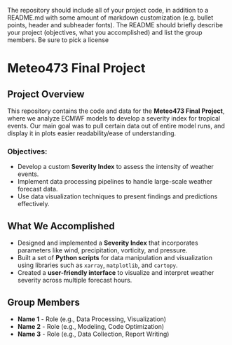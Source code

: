 The repository should include all of your project code, in addition to a README.md with
some amount of markdown customization (e.g. bullet points, header and subheader
fonts). The README should briefly describe your project (objectives, what you
accomplished) and list the group members. Be sure to pick a license


# Meteo473 Final Project

## Project Overview

This repository contains the code and data for the **Meteo473 Final Project**, where we analyze ECMWF models to develop a severity index for tropical events. Our main goal was to pull certain data out of entire model runs, and display it in plots easier readability/ease of understanding.

### Objectives:
- Develop a custom **Severity Index** to assess the intensity of weather events.
- Implement data processing pipelines to handle large-scale weather forecast data.
- Use data visualization techniques to present findings and predictions effectively.

## What We Accomplished

- Designed and implemented a **Severity Index** that incorporates parameters like wind, precipitation, vorticity, and pressure.
- Built a set of **Python scripts** for data manipulation and visualization using libraries such as `xarray`, `matplotlib`, and `cartopy`.
- Created a **user-friendly interface** to visualize and interpret weather severity across multiple forecast hours.
  
## Group Members

- **Name 1** - Role (e.g., Data Processing, Visualization)
- **Name 2** - Role (e.g., Modeling, Code Optimization)
- **Name 3** - Role (e.g., Data Collection, Report Writing)



